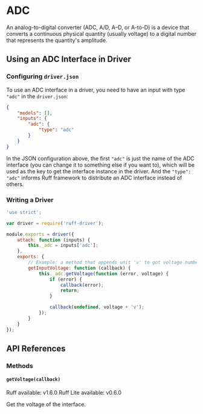 # ADC

An analog-to-digital converter (ADC, A/D, A–D, or A-to-D) is a device that converts a continuous physical quantity (usually voltage) to a digital number that represents the quantity's amplitude.

## Using an ADC Interface in Driver

### Configuring `driver.json`

To use an ADC interface in a driver, you need to have an input with type `"adc"` in the `driver.json`:

```json
{
    "models": [],
    "inputs": {
        "adc": {
            "type": "adc"
        }
    }
}
```

In the JSON configuration above, the first `"adc"` is just the name of the ADC interface (you can change it to something else if you want to),
which will be used as the key to get the interface instance in the driver.
And the `"type": "adc"` informs Ruff framework to distribute an ADC interface instead of others.

### Writing a Driver

```js
'use strict';

var driver = require('ruff-driver');

module.exports = driver({
    attach: function (inputs) {
        this._adc = inputs['adc'];
    },
    exports: {
        // Example: a method that appends unit 'v' to got voltage number.
        getInputVoltage: function (callback) {
            this._adc.getVoltage(function (error, voltage) {
                if (error) {
                    callback(error);
                    return;
                }

                callback(undefined, voltage + 'v');
            });
        }
    }
});
```

## API References

### Methods

#### `getVoltage(callback)`
<span class="api-platform">Ruff available: v1.6.0</span>
<span class="api-platform">Ruff Lite available: v0.6.0</span>

Get the voltage of the interface.

